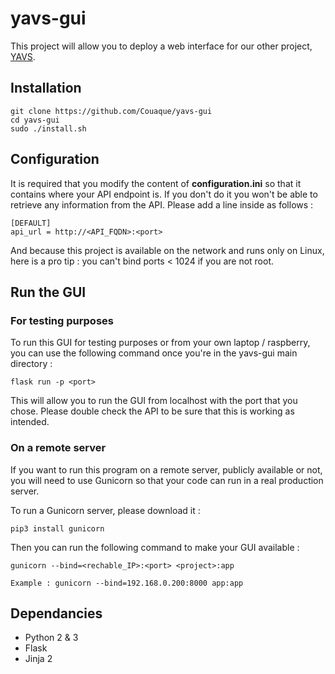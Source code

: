 # yavs-gui

This project will allow you to deploy a web interface for our other project, [YAVS](https://github.com/Couaque/yavs).

## Installation
```
git clone https://github.com/Couaque/yavs-gui
cd yavs-gui
sudo ./install.sh
```
## Configuration
It is required that you modify the content of **configuration.ini** so that it contains where your API endpoint is. If you don't do it you won't be able to retrieve any information from the API. Please add a line inside as follows :
```
[DEFAULT]
api_url = http://<API_FQDN>:<port>
```
And because this project is available on the network and runs only on Linux, here is a pro tip : you can't bind ports < 1024 if you are not root.

## Run the GUI
### For testing purposes
To run this GUI for testing purposes or from your own laptop / raspberry, you can use the following command once you're in the yavs-gui main directory :
```
flask run -p <port>
```
This will allow you to run the GUI from localhost with the port that you chose. Please double check the API to be sure that this is working as intended.

### On a remote server
If you want to run this program on a remote server, publicly available or not, you will need to use Gunicorn so that your code can run in a real production server.

To run a Gunicorn server, please download it :
```
pip3 install gunicorn
```

Then you can run the following command to make your GUI available :
```
gunicorn --bind=<rechable_IP>:<port> <project>:app

Example : gunicorn --bind=192.168.0.200:8000 app:app
```

## Dependancies
- Python 2 & 3
- Flask
- Jinja 2